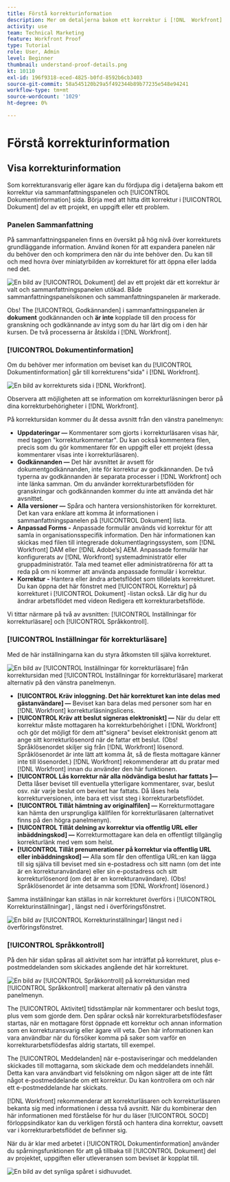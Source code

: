 ```yaml
---
title: Förstå korrekturinformation
description: Mer om detaljerna bakom ett korrektur i [!DNL  Workfront] via sammanfattningspanelen och [!UICONTROL Dokumentinformation] sida.
activity: use
team: Technical Marketing
feature: Workfront Proof
type: Tutorial
role: User, Admin
level: Beginner
thumbnail: understand-proof-details.png
kt: 10110
exl-id: 196f9318-eced-4825-b0fd-8592b6cb3403
source-git-commit: 58a545120b29a5f492344b89b77235e548e94241
workflow-type: tm+mt
source-wordcount: '1029'
ht-degree: 0%

---
```


# Förstå korrekturinformation

## Visa korrekturinformation

Som korrekturansvarig eller ägare kan du fördjupa dig i detaljerna bakom ett korrektur via sammanfattningspanelen och [!UICONTROL Dokumentinformation] sida. Börja med att hitta ditt korrektur i [!UICONTROL Dokument] del av ett projekt, en uppgift eller ett problem.

### Panelen Sammanfattning

På sammanfattningspanelen finns en översikt på hög nivå över korrekturets grundläggande information. Använd ikonen för att expandera panelen när du behöver den och komprimera den när du inte behöver den. Du kan till och med hovra över miniatyrbilden av korrekturet för att öppna eller ladda ned det.

![En bild av [!UICONTROL Dokument] del av ett projekt där ett korrektur är valt och sammanfattningspanelen utökad. Både sammanfattningspanelsikonen och sammanfattningspanelen är markerade.](assets/document-summary.png)

Obs! The [!UICONTROL Godkännanden] i sammanfattningspanelen är **dokument** godkännanden och **är inte** kopplade till den process för granskning och godkännande av intyg som du har lärt dig om i den här kursen. De två processerna är åtskilda i [!DNL Workfront].

### [!UICONTROL Dokumentinformation]

Om du behöver mer information om beviset kan du [!UICONTROL Dokumentinformation] går till korrekturens&quot;sida&quot; i [!DNL Workfront].

![En bild av korrekturets sida i [!DNL  Workfront].](assets/document-details.png)

Observera att möjligheten att se information om korrekturläsningen beror på dina korrekturbehörigheter i [!DNL Workfront].

På korrektursidan kommer du åt dessa avsnitt från den vänstra panelmenyn:

* **Uppdateringar —** Kommentarer som gjorts i korrekturläsaren visas här, med taggen &quot;korrekturkommentar&quot;. Du kan också kommentera filen, precis som du gör kommentarer för en uppgift eller ett projekt (dessa kommentarer visas inte i korrekturläsaren).
* **Godkännanden —** Det här avsnittet är avsett för dokumentgodkännanden, inte för korrektur av godkännanden. De två typerna av godkännanden är separata processer i [!DNL Workfront] och inte länka samman. Om du använder korrekturarbetsflöden för granskningar och godkännanden kommer du inte att använda det här avsnittet.
* **Alla versioner —** Spåra och hantera versionshistoriken för korrekturet. Det kan vara enklare att komma åt informationen i sammanfattningspanelen på [!UICONTROL Dokument] lista.
* **Anpassad Forms -** Anpassade formulär används vid korrektur för att samla in organisationsspecifik information. Den här informationen kan skickas med filen till integrerade dokumentlagringssystem, som [!DNL Workfront] DAM eller [!DNL Adobe’s] AEM. Anpassade formulär har konfigurerats av [!DNL Workfront] systemadministratör eller gruppadministratör. Tala med teamet eller administratörerna för att ta reda på om ni kommer att använda anpassade formulär i korrektur.
* **Korrektur -** Hantera eller ändra arbetsflödet som tilldelats korrekturet. Du kan öppna det här fönstret med [!UICONTROL Korrektur] på korrekturet i [!UICONTROL Dokument] -listan också. Lär dig hur du ändrar arbetsflödet med videon Redigera ett korrekturarbetsflöde.

Vi tittar närmare på två av avsnitten: [!UICONTROL Inställningar för korrekturläsare] och [!UICONTROL Språkkontroll].

### [!UICONTROL Inställningar för korrekturläsare]

Med de här inställningarna kan du styra åtkomsten till själva korrekturet.

![En bild av [!UICONTROL Inställningar för korrekturläsare] från korrektursidan med [!UICONTROL Inställningar för korrekturläsare] markerat alternativ på den vänstra panelmenyn.](assets/proofing-settings-on-details-page.png)

* **[!UICONTROL Kräv inloggning. Det här korrekturet kan inte delas med gästanvändare] —** Beviset kan bara delas med personer som har en [!DNL Workfront] korrekturläsningslicens.
* **[!UICONTROL Kräv att beslut signeras elektroniskt] —** När du delar ett korrektur måste mottagaren ha korrekturbehörighet i [!DNL Workfront] och gör det möjligt för dem att&quot;signera&quot; beviset elektroniskt genom att ange sitt korrekturlösenord när de fattar ett beslut. (Obs! Språklösenordet skiljer sig från [!DNL Workfront] lösenord. Språklösenordet är inte lätt att komma åt, så de flesta mottagare känner inte till lösenordet.) [!DNL Workfront] rekommenderar att du pratar med [!DNL Workfront] innan du använder den här funktionen.
* **[!UICONTROL Lås korrektur när alla nödvändiga beslut har fattats ]—** Detta låser beviset till eventuella ytterligare kommentarer, svar, beslut osv. när varje beslut om beviset har fattats. Då låses hela korrekturversionen, inte bara ett visst steg i korrekturarbetsflödet.
* **[!UICONTROL Tillåt hämtning av originalfilen] —** Korrekturmottagare kan hämta den ursprungliga källfilen för korrekturläsaren (alternativet finns på den högra panelmenyn).
* **[!UICONTROL Tillåt delning av korrektur via offentlig URL eller inbäddningskod] —** Korrekturmottagare kan dela en offentligt tillgänglig korrekturlänk med vem som helst.
* **[!UICONTROL Tillåt prenumerationer på korrektur via offentlig URL eller inbäddningskod] —** Alla som får den offentliga URL:en kan lägga till sig själva till beviset med sin e-postadress och sitt namn (om det inte är en korrekturanvändare) eller sin e-postadress och sitt korrekturlösenord (om det är en korrekturanvändare). (Obs! Språklösenordet är inte detsamma som [!DNL Workfront] lösenord.)

Samma inställningar kan ställas in när korrekturet överförs i [!UICONTROL Korrekturinställningar] , längst ned i överföringsfönstret.

![En bild av [!UICONTROL Korrekturinställningar] längst ned i överföringsfönstret.](assets/proof-settings-on-upload-page.png)

### [!UICONTROL Språkkontroll]

På den här sidan spåras all aktivitet som har inträffat på korrekturet, plus e-postmeddelanden som skickades angående det här korrekturet.

![En bild av [!UICONTROL Språkkontroll] på korrektursidan med [!UICONTROL Språkkontroll] markerat alternativ på den vänstra panelmenyn.](assets/proofing-activity-in-details.png)

The [!UICONTROL Aktivitet] tidsstämplar när kommentarer och beslut togs, plus vem som gjorde dem. Den spårar också när korrekturarbetsflödesfaser startas, när en mottagare först öppnade ett korrektur och annan information som en korrekturansvarig eller ägare vill veta. Den här informationen kan vara användbar när du försöker komma på saker som varför en korrekturarbetsflödesfas aldrig startats, till exempel.

The [!UICONTROL Meddelanden] när e-postaviseringar och meddelanden skickades till mottagarna, som skickade dem och meddelandets innehåll. Detta kan vara användbart vid felsökning om någon säger att de inte fått något e-postmeddelande om ett korrektur. Du kan kontrollera om och när ett e-postmeddelande har skickats.

[!DNL Workfront] rekommenderar att korrekturläsaren och korrekturläsaren bekanta sig med informationen i dessa två avsnitt. När du kombinerar den här informationen med förståelse för hur du läser [!UICONTROL SOCD] förloppsindikator kan du verkligen förstå och hantera dina korrektur, oavsett var i korrekturarbetsflödet de befinner sig.

När du är klar med arbetet i [!UICONTROL Dokumentinformation] använder du spårningsfunktionen för att gå tillbaka till [!UICONTROL Dokument] del av projektet, uppgiften eller utleveransen som beviset är kopplat till.

![En bild av det synliga spåret i sidhuvudet.](assets/proof-breadcrumb.png)

<!--
#### Learn more
* [!UICONTROL Document details] overview
* Add a custom form to a document
* Request document approvals
* Summary for documents overview
* View activity on a proof within [!DNL Workfront]
-->
